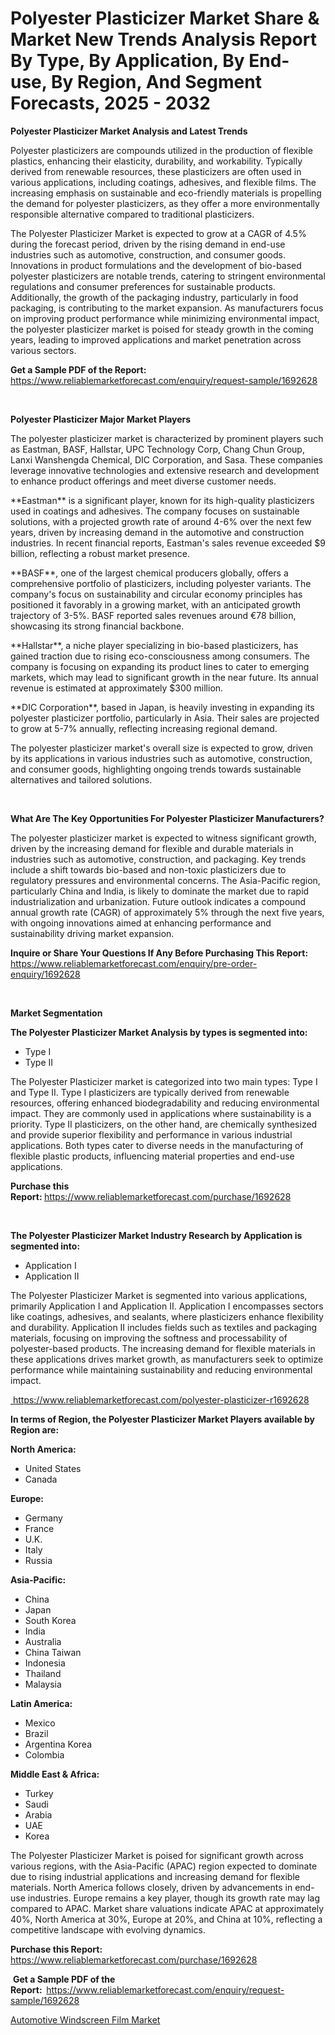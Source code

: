 <p><h1>Polyester Plasticizer Market Share & Market New Trends Analysis Report By Type, By Application, By End-use, By Region, And Segment Forecasts, 2025 - 2032</h1></p><p><strong>Polyester Plasticizer Market Analysis and Latest Trends</strong></p>
<p><p>Polyester plasticizers are compounds utilized in the production of flexible plastics, enhancing their elasticity, durability, and workability. Typically derived from renewable resources, these plasticizers are often used in various applications, including coatings, adhesives, and flexible films. The increasing emphasis on sustainable and eco-friendly materials is propelling the demand for polyester plasticizers, as they offer a more environmentally responsible alternative compared to traditional plasticizers.</p><p>The Polyester Plasticizer Market is expected to grow at a CAGR of 4.5% during the forecast period, driven by the rising demand in end-use industries such as automotive, construction, and consumer goods. Innovations in product formulations and the development of bio-based polyester plasticizers are notable trends, catering to stringent environmental regulations and consumer preferences for sustainable products. Additionally, the growth of the packaging industry, particularly in food packaging, is contributing to the market expansion. As manufacturers focus on improving product performance while minimizing environmental impact, the polyester plasticizer market is poised for steady growth in the coming years, leading to improved applications and market penetration across various sectors.</p></p>
<p><strong>Get a Sample PDF of the Report:&nbsp;</strong> <a href="https://www.reliablemarketforecast.com/enquiry/request-sample/1692628?utm_campaign=3178&utm_medium=2&utm_source=Github&utm_content=ia&utm_term=27032025&utm_id=polyester-plasticizer">https://www.reliablemarketforecast.com/enquiry/request-sample/1692628</a></p>
<p>&nbsp;</p>
<p><strong>Polyester Plasticizer Major Market Players</strong></p>
<p><p>The polyester plasticizer market is characterized by prominent players such as Eastman, BASF, Hallstar, UPC Technology Corp, Chang Chun Group, Lanxi Wanshengda Chemical, DIC Corporation, and Sasa. These companies leverage innovative technologies and extensive research and development to enhance product offerings and meet diverse customer needs.</p><p>**Eastman** is a significant player, known for its high-quality plasticizers used in coatings and adhesives. The company focuses on sustainable solutions, with a projected growth rate of around 4-6% over the next few years, driven by increasing demand in the automotive and construction industries. In recent financial reports, Eastman's sales revenue exceeded $9 billion, reflecting a robust market presence.</p><p>**BASF**, one of the largest chemical producers globally, offers a comprehensive portfolio of plasticizers, including polyester variants. The company's focus on sustainability and circular economy principles has positioned it favorably in a growing market, with an anticipated growth trajectory of 3-5%. BASF reported sales revenues around €78 billion, showcasing its strong financial backbone.</p><p>**Hallstar**, a niche player specializing in bio-based plasticizers, has gained traction due to rising eco-consciousness among consumers. The company is focusing on expanding its product lines to cater to emerging markets, which may lead to significant growth in the near future. Its annual revenue is estimated at approximately $300 million.</p><p>**DIC Corporation**, based in Japan, is heavily investing in expanding its polyester plasticizer portfolio, particularly in Asia. Their sales are projected to grow at 5-7% annually, reflecting increasing regional demand.</p><p>The polyester plasticizer market's overall size is expected to grow, driven by its applications in various industries such as automotive, construction, and consumer goods, highlighting ongoing trends towards sustainable alternatives and tailored solutions.</p></p>
<p>&nbsp;</p>
<p><strong>What Are The Key Opportunities For Polyester Plasticizer Manufacturers?</strong></p>
<p><p>The polyester plasticizer market is expected to witness significant growth, driven by the increasing demand for flexible and durable materials in industries such as automotive, construction, and packaging. Key trends include a shift towards bio-based and non-toxic plasticizers due to regulatory pressures and environmental concerns. The Asia-Pacific region, particularly China and India, is likely to dominate the market due to rapid industrialization and urbanization. Future outlook indicates a compound annual growth rate (CAGR) of approximately 5% through the next five years, with ongoing innovations aimed at enhancing performance and sustainability driving market expansion.</p></p>
<p><strong>Inquire or Share Your Questions If Any Before Purchasing This Report:</strong> <a href="https://www.reliablemarketforecast.com/enquiry/pre-order-enquiry/1692628?utm_campaign=3178&utm_medium=2&utm_source=Github&utm_content=ia&utm_term=27032025&utm_id=polyester-plasticizer">https://www.reliablemarketforecast.com/enquiry/pre-order-enquiry/1692628</a></p>
<p>&nbsp;</p>
<p><strong>Market Segmentation</strong></p>
<p><strong>The Polyester Plasticizer Market Analysis by types is segmented into:</strong></p>
<p><ul><li>Type I</li><li>Type II</li></ul></p>
<p><p>The Polyester Plasticizer market is categorized into two main types: Type I and Type II. Type I plasticizers are typically derived from renewable resources, offering enhanced biodegradability and reducing environmental impact. They are commonly used in applications where sustainability is a priority. Type II plasticizers, on the other hand, are chemically synthesized and provide superior flexibility and performance in various industrial applications. Both types cater to diverse needs in the manufacturing of flexible plastic products, influencing material properties and end-use applications.</p></p>
<p><strong>Purchase this Report:&nbsp;</strong><a href="https://www.reliablemarketforecast.com/purchase/1692628?utm_campaign=3178&utm_medium=2&utm_source=Github&utm_content=ia&utm_term=27032025&utm_id=polyester-plasticizer">https://www.reliablemarketforecast.com/purchase/1692628</a></p>
<p>&nbsp;</p>
<p><strong>The Polyester Plasticizer Market Industry Research by Application is segmented into:</strong></p>
<p><ul><li>Application I</li><li>Application II</li></ul></p>
<p><p>The Polyester Plasticizer Market is segmented into various applications, primarily Application I and Application II. Application I encompasses sectors like coatings, adhesives, and sealants, where plasticizers enhance flexibility and durability. Application II includes fields such as textiles and packaging materials, focusing on improving the softness and processability of polyester-based products. The increasing demand for flexible materials in these applications drives market growth, as manufacturers seek to optimize performance while maintaining sustainability and reducing environmental impact.</p></p>
<p><a href="https://www.reliablemarketforecast.com/polyester-plasticizer-r1692628?utm_campaign=3178&utm_medium=2&utm_source=Github&utm_content=ia&utm_term=27032025&utm_id=polyester-plasticizer">&nbsp;https://www.reliablemarketforecast.com/polyester-plasticizer-r1692628</a></p>
<p><strong>In terms of Region, the Polyester Plasticizer Market Players available by Region are:</strong></p>
<p>
    <p> <strong> North America: </strong>
        <ul>
            <li>United States</li>
            <li>Canada</li>
        </ul>
        </p> 
    <p> <strong> Europe: </strong>
        <ul>
            <li>Germany</li>
            <li>France</li>
            <li>U.K.</li>
            <li>Italy</li>
            <li>Russia</li>
        </ul>
        </p> 
    <p> <strong> Asia-Pacific: </strong>
        <ul>
            <li>China</li>
            <li>Japan</li>
            <li>South Korea</li>
            <li>India</li>
            <li>Australia</li>
            <li>China Taiwan</li>
            <li>Indonesia</li>
            <li>Thailand</li>
            <li>Malaysia</li>
        </ul>
        </p> 
    <p> <strong> Latin America: </strong>
        <ul>
            <li>Mexico</li>
            <li>Brazil</li>
            <li>Argentina Korea</li>
            <li>Colombia</li>
        </ul>
        </p> 
    <p> <strong> Middle East & Africa: </strong>
        <ul>
            <li>Turkey</li>
            <li>Saudi</li>
            <li>Arabia</li>
            <li>UAE</li>
            <li>Korea</li>
        </ul>
    </p>
    </p>
<p><p>The Polyester Plasticizer Market is poised for significant growth across various regions, with the Asia-Pacific (APAC) region expected to dominate due to rising industrial applications and increasing demand for flexible materials. North America follows closely, driven by advancements in end-use industries. Europe remains a key player, though its growth rate may lag compared to APAC. Market share valuations indicate APAC at approximately 40%, North America at 30%, Europe at 20%, and China at 10%, reflecting a competitive landscape with evolving dynamics.</p></p>
<p><strong>Purchase this Report: </strong><a href="https://www.reliablemarketforecast.com/purchase/1692628?utm_campaign=3178&utm_medium=2&utm_source=Github&utm_content=ia&utm_term=27032025&utm_id=polyester-plasticizer">https://www.reliablemarketforecast.com/purchase/1692628</a></p>
<p>&nbsp;<strong>Get a Sample PDF of the Report:&nbsp;&nbsp;</strong><a href="https://www.reliablemarketforecast.com/enquiry/request-sample/1692628?utm_campaign=3178&utm_medium=2&utm_source=Github&utm_content=ia&utm_term=27032025&utm_id=polyester-plasticizer">https://www.reliablemarketforecast.com/enquiry/request-sample/1692628</a></p>
<p><strong></strong></p>
<p><p><a href="https://github.com/vigoseiler/Market-Research-Report-List-1/blob/main/automotive-windscreen-film-market.md?utm_campaign=3178&utm_medium=2&utm_source=Github&utm_content=ia&utm_term=27032025&utm_id=polyester-plasticizer">Automotive Windscreen Film Market</a></p></p>